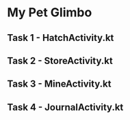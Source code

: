 # My Pet Glimbo

## Task 1 - HatchActivity.kt

## Task 2 - StoreActivity.kt

## Task 3 - MineActivity.kt

## Task 4 - JournalActivity.kt
